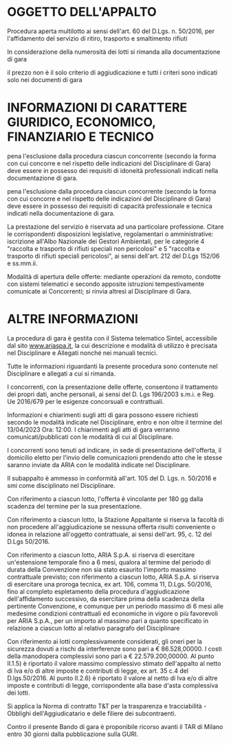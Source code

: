 # OGGETTO DELL'APPALTO
Procedura aperta multilotto ai sensi dell'art. 60 del D.Lgs. n. 50/2016, per l'affidamento del servizio di ritiro, trasporto e smaltimento rifiuti

In considerazione della numerosità dei lotti si rimanda alla documentazione di gara

il prezzo non è il solo criterio di aggiudicazione e tutti i criteri sono indicati solo nei documenti di gara

# INFORMAZIONI DI CARATTERE GIURIDICO, ECONOMICO, FINANZIARIO E TECNICO
pena l'esclusione dalla procedura ciascun concorrente (secondo la forma con cui concorre e nel rispetto delle indicazioni del Disciplinare di Gara) deve essere in possesso dei requisiti di idoneità professionali indicati nella documentazione di gara.

pena l'esclusione dalla procedura ciascun concorrente (secondo la forma con cui concorre e nel rispetto delle indicazioni del Disciplinare di Gara) deve essere in possesso dei requisiti di capacità professionale e tecnica indicati nella documentazione di gara.

La prestazione del servizio è riservata ad una particolare professione. Citare le corrispondenti disposizioni legislative, regolamentari o amministrative: iscrizione all'Albo Nazionale dei Gestori Ambientali, per le categorie 4 "raccolta e trasporto di rifiuti speciali non pericolosi" e 5 "raccolta e trasporto di rifiuti speciali pericolosi", ai sensi dell'art. 212 del D.Lgs 152/06 e ss.mm.ii.

Modalità di apertura delle offerte: mediante operazioni da remoto, condotte con sistemi telematici e secondo apposite istruzioni tempestivamente comunicate ai Concorrenti; si rinvia altresì al Disciplinare di Gara.

# ALTRE INFORMAZIONI
La procedura di gara è gestita con il Sistema telematico Sintel, accessibile dal sito www.ariaspa.it, la cui descrizione e modalità di utilizzo è precisata nel Disciplinare e Allegati nonché nei manuali tecnici. 

Tutte le informazioni riguardanti la presente procedura sono contenute nel Disciplinare e allegati a cui si rimanda. 

I concorrenti, con la presentazione delle offerte, consentono il trattamento dei propri dati, anche personali, ai sensi del D. Lgs 196/2003 s.m.i. e Reg. Ue 2016/679 per le esigenze concorsuali e contrattuali.

Informazioni e chiarimenti sugli atti di gara possono essere richiesti secondo le modalità indicate nel Disciplinare, entro e non oltre il termine del 13/04/2023 Ora: 12:00. I chiarimenti agli atti di gara verranno comunicati/pubblicati con le modalità di cui al Disciplinare. 

I concorrenti sono tenuti ad indicare, in sede di presentazione dell'offerta, il domicilio eletto per l'invio delle comunicazioni prendendo atto che le stesse saranno inviate da ARIA con le modalità indicate nel Disciplinare. 

Il subappalto è ammesso in conformità all'art. 105 del D. Lgs. n. 50/2016 e smi come disciplinato nel Disciplinare. 

Con riferimento a ciascun lotto, l'offerta è vincolante per 180 gg dalla scadenza del termine per la sua presentazione. 

Con riferimento a ciascun lotto, la Stazione Appaltante si riserva la facoltà di non procedere all'aggiudicazione se nessuna offerta risulti conveniente o idonea in relazione all'oggetto contrattuale, ai sensi dell'art. 95, c. 12 del D.Lgs 50/2016. 

Con riferimento a ciascun lotto, ARIA S.p.A. si riserva di esercitare un'estensione temporale fino a 6 mesi, qualora al termine del periodo di durata della Convenzione non sia stato esaurito l'importo massimo contrattuale previsto; con riferimento a ciascun lotto, ARIA S.p.A. si riserva di esercitare una proroga tecnica, ex art. 106, comma 11, D.Lgs. 50/2016, fino al completo espletamento della procedura d'aggiudicazione dell'affidamento successivo, da esercitare prima della scadenza della pertinente Convenzione, e comunque per un periodo massimo di 6 mesi alle medesime condizioni contrattuali ed economiche in vigore o più favorevoli per ARIA S.p.A., per un importo al massimo pari a quanto specificato in relazione a ciascun lotto al relativo paragrafo del Disciplinare

Con riferimento ai lotti complessivamente considerati, gli oneri per la sicurezza dovuti a rischi da interferenze sono pari a € 86.528,00000. I costi della manodopera complessivi sono pari a € 22.579.200,00000. Al punto II.1.5) è riportato il valore massimo complessivo stimato dell'appalto al netto di Iva e/o di altre imposte e contributi di legge, ex art. 35 c.4 del D.lgs.50/2016. Al punto II.2.6) è riportato il valore al netto di Iva e/o di altre imposte e contributi di legge, corrispondente alla base d'asta complessiva dei lotti. 

Si applica la Norma di contratto T&T per la trasparenza e tracciabilità - Obblighi dell'Aggiudicatario e delle filiere dei subcontraenti. 

Contro il presente Bando di gara è proponibile ricorso avanti il TAR di Milano entro 30 giorni dalla pubblicazione sulla GURI.